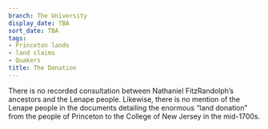 ```yaml
---
branch: The University
display_date: TBA
sort_date: TBA
tags:
- Princeton lands
- land claims
- Quakers
title: The Donation
---
```


There is no recorded consultation between Nathaniel FitzRandolph’s ancestors and the Lenape people. Likewise, there is no mention of the Lenape people in the documents detailing the enormous “land donation” from the people of Princeton to the College of New Jersey in the mid-1700s.